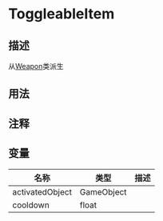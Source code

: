 # ToggleableItem
## 描述
从[Weapon](./Weapon.md)类派生
## 用法

## 注释

## 变量
| 名称 | 类型 | 描述 |
| ----------- | ----------- | ----------- |
| activatedObject | GameObject |  |  
| cooldown  | float |  |  
